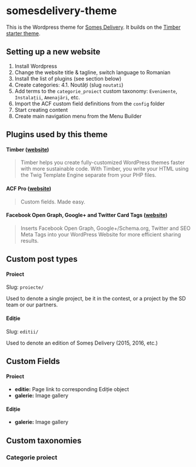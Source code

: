 # somesdelivery-theme

This is the Wordpress theme for [Someș Delivery](https://somesdelivery.ro). It builds on the [Timber starter theme](https://github.com/timber/starter-theme).

## Setting up a new website

1. Install Wordpress
2. Change the website title & tagline, switch language to Romanian
3. Install the list of plugins (see section below)
4. Create categories:
4.1. Noutăți (slug `noutati`)
5. Add terms to the `categorie_proiect` custom taxonomy: `Evenimente`, `Instalații`, `Amenajări`, etc.
6. Import the ACF custom field definitions from the `config` folder
7. Start creating content
8. Create main navigation menu from the Menu Builder

## Plugins used by this theme

#### Timber ([website](http://upstatement.com/timber/))

> Timber helps you create fully-customized WordPress themes faster with more sustainable code. With Timber, you write your HTML using the Twig Template Engine separate from your PHP files.

#### ACF Pro ([website](https://www.advancedcustomfields.com/))

> Custom fields. Made easy.

#### Facebook Open Graph, Google+ and Twitter Card Tags ([website](https://wordpress.org/plugins/wonderm00ns-simple-facebook-open-graph-tags/))

> Inserts Facebook Open Graph, Google+/Schema.org, Twitter and SEO Meta Tags into your WordPress Website for more efficient sharing results. 

## Custom post types

#### Proiect

Slug: `proiecte/`

Used to denote a single project, be it in the contest, or a project by the SD team or our partners.

#### Ediție

Slug: `editii/`

Used to denote an edition of Someș Delivery (2015, 2016, etc.)

## Custom Fields

#### Proiect

* __editie:__ Page link to corresponding Ediție object
* __galerie:__ Image gallery

#### Ediție

* __galerie:__ Image gallery

## Custom taxonomies

### Categorie proiect